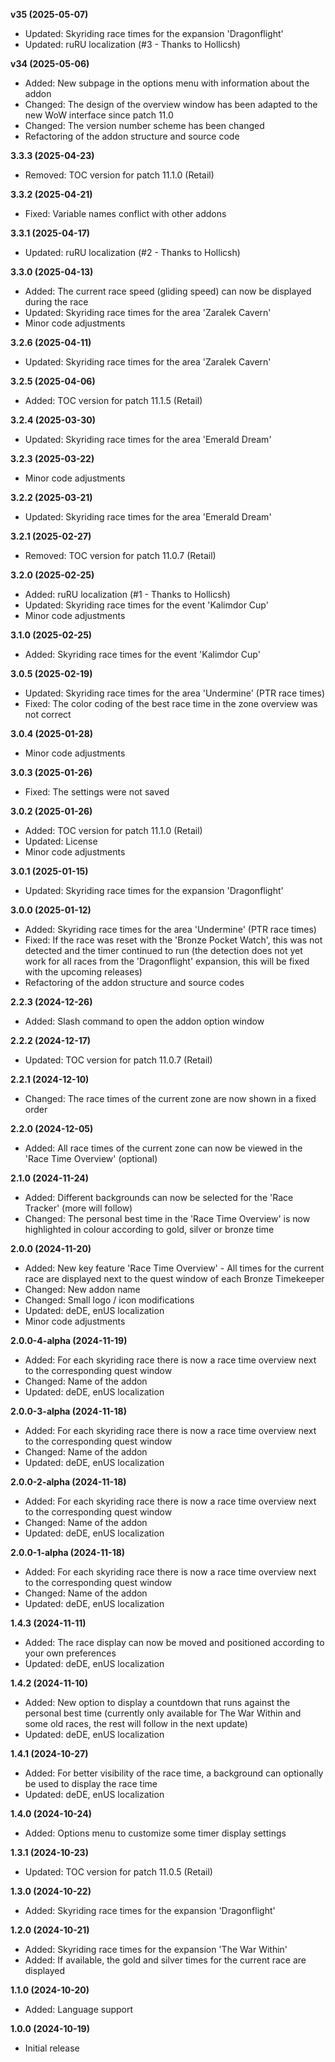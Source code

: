 **v35 (2025-05-07)**
- Updated: Skyriding race times for the expansion 'Dragonflight'
- Updated: ruRU localization (#3 - Thanks to Hollicsh)

**v34 (2025-05-06)**
- Added: New subpage in the options menu with information about the addon
- Changed: The design of the overview window has been adapted to the new WoW interface since patch 11.0
- Changed: The version number scheme has been changed
- Refactoring of the addon structure and source code

**3.3.3 (2025-04-23)**
- Removed: TOC version for patch 11.1.0 (Retail)

**3.3.2 (2025-04-21)**
- Fixed: Variable names conflict with other addons

**3.3.1 (2025-04-17)**
- Updated: ruRU localization (#2 - Thanks to Hollicsh)

**3.3.0 (2025-04-13)**
- Added: The current race speed (gliding speed) can now be displayed during the race
- Updated: Skyriding race times for the area 'Zaralek Cavern'
- Minor code adjustments

**3.2.6 (2025-04-11)**
- Updated: Skyriding race times for the area 'Zaralek Cavern'

**3.2.5 (2025-04-06)**
- Added: TOC version for patch 11.1.5 (Retail)

**3.2.4 (2025-03-30)**
- Updated: Skyriding race times for the area 'Emerald Dream'

**3.2.3 (2025-03-22)**
- Minor code adjustments

**3.2.2 (2025-03-21)**
- Updated: Skyriding race times for the area 'Emerald Dream'

**3.2.1 (2025-02-27)**
- Removed: TOC version for patch 11.0.7 (Retail)

**3.2.0 (2025-02-25)**
- Added: ruRU localization (#1 - Thanks to Hollicsh)
- Updated: Skyriding race times for the event 'Kalimdor Cup'
- Minor code adjustments

**3.1.0 (2025-02-25)**
- Added: Skyriding race times for the event 'Kalimdor Cup'

**3.0.5 (2025-02-19)**
- Updated: Skyriding race times for the area 'Undermine' (PTR race times)
- Fixed: The color coding of the best race time in the zone overview was not correct

**3.0.4 (2025-01-28)**
- Minor code adjustments

**3.0.3 (2025-01-26)**
- Fixed: The settings were not saved

**3.0.2 (2025-01-26)**
- Added: TOC version for patch 11.1.0 (Retail)
- Updated: License
- Minor code adjustments

**3.0.1 (2025-01-15)**
- Updated: Skyriding race times for the expansion 'Dragonflight'

**3.0.0 (2025-01-12)**
- Added: Skyriding race times for the area 'Undermine' (PTR race times)
- Fixed: If the race was reset with the 'Bronze Pocket Watch', this was not detected and the timer continued to run (the detection does not yet work for all races from the 'Dragonflight' expansion, this will be fixed with the upcoming releases)
- Refactoring of the addon structure and source codes

**2.2.3 (2024-12-26)**
- Added: Slash command to open the addon option window

**2.2.2 (2024-12-17)**
- Updated: TOC version for patch 11.0.7 (Retail)

**2.2.1 (2024-12-10)**
- Changed: The race times of the current zone are now shown in a fixed order

**2.2.0 (2024-12-05)**
- Added: All race times of the current zone can now be viewed in the 'Race Time Overview' (optional)

**2.1.0 (2024-11-24)**
- Added: Different backgrounds can now be selected for the 'Race Tracker' (more will follow)
- Changed: The personal best time in the 'Race Time Overview' is now highlighted in colour according to gold, silver or bronze time

**2.0.0 (2024-11-20)**
- Added: New key feature 'Race Time Overview' - All times for the current race are displayed next to the quest window of each Bronze Timekeeper
- Changed: New addon name
- Changed: Small logo / icon modifications
- Updated: deDE, enUS localization
- Minor code adjustments

**2.0.0-4-alpha (2024-11-19)**
- Added: For each skyriding race there is now a race time overview next to the corresponding quest window
- Changed: Name of the addon
- Updated: deDE, enUS localization

**2.0.0-3-alpha (2024-11-18)**
- Added: For each skyriding race there is now a race time overview next to the corresponding quest window
- Changed: Name of the addon
- Updated: deDE, enUS localization

**2.0.0-2-alpha (2024-11-18)**
- Added: For each skyriding race there is now a race time overview next to the corresponding quest window
- Changed: Name of the addon
- Updated: deDE, enUS localization

**2.0.0-1-alpha (2024-11-18)**
- Added: For each skyriding race there is now a race time overview next to the corresponding quest window
- Changed: Name of the addon
- Updated: deDE, enUS localization

**1.4.3 (2024-11-11)**
- Added: The race display can now be moved and positioned according to your own preferences
- Updated: deDE, enUS localization

**1.4.2 (2024-11-10)**
- Added: New option to display a countdown that runs against the personal best time (currently only available for The War Within and some old races, the rest will follow in the next update)
- Updated: deDE, enUS localization

**1.4.1 (2024-10-27)**
- Added: For better visibility of the race time, a background can optionally be used to display the race time
- Updated: deDE, enUS localization

**1.4.0 (2024-10-24)**
- Added: Options menu to customize some timer display settings

**1.3.1 (2024-10-23)**
- Updated: TOC version for patch 11.0.5 (Retail)

**1.3.0 (2024-10-22)**
- Added: Skyriding race times for the expansion 'Dragonflight'

**1.2.0 (2024-10-21)**
- Added: Skyriding race times for the expansion 'The War Within'
- Added: If available, the gold and silver times for the current race are displayed

**1.1.0 (2024-10-20)**
- Added: Language support

**1.0.0 (2024-10-19)**
- Initial release

